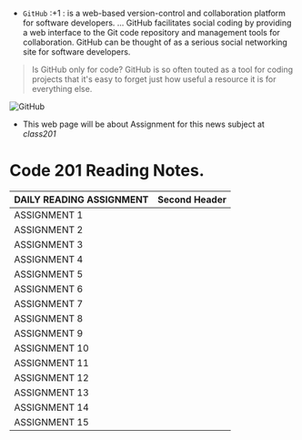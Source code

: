  - `GitHub` :+1 :  is a web-based version-control and collaboration platform for software developers. ... GitHub facilitates social coding by providing a web interface to the Git code repository and management tools for collaboration. GitHub can be thought of as a serious social networking site for software developers.
> Is GitHub only for code?
GitHub is so often touted as a tool for coding projects that it's easy to forget just how useful a resource it is for everything else.

![GitHub](https://github.githubassets.com/images/modules/open_graph/github-octocat.png)

* This web page will be about Assignment for this news subject at  *class201*

# Code 201 Reading Notes.

|   DAILY READING ASSIGNMENT | Second Header |
| ------------- | ------------- |
| ASSIGNMENT 1  |               |
| ASSIGNMENT 2 |                |
| ASSIGNMENT 3 |                | 
| ASSIGNMENT 4 |                |
| ASSIGNMENT 5 |                |
|ASSIGNMENT 6 |                 |
|ASSIGNMENT 7|                  |
|ASSIGNMENT 8 |                 |
| ASSIGNMENT 9 |                |
| ASSIGNMENT 10 |               |
| ASSIGNMENT 11 |               |
| ASSIGNMENT 12 |               |
| ASSIGNMENT 13 |               |
| ASSIGNMENT 14 |               |
| ASSIGNMENT 15 |               | 
